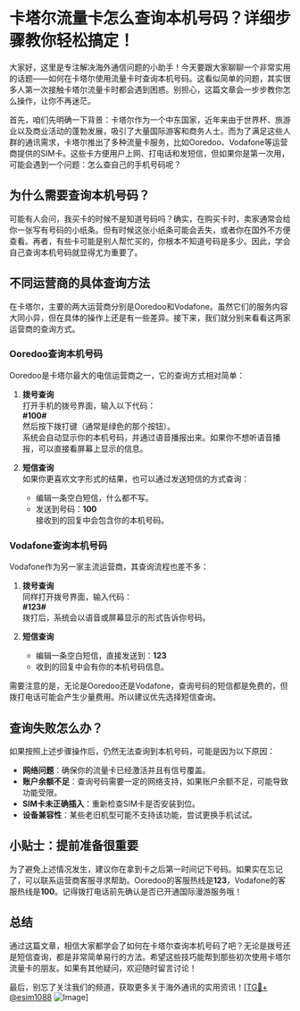 # 卡塔尔流量卡怎么查询本机号码？详细步骤教你轻松搞定！

大家好，这里是专注解决海外通信问题的小助手！今天要跟大家聊聊一个非常实用的话题——如何在卡塔尔使用流量卡时查询本机号码。这看似简单的问题，其实很多人第一次接触卡塔尔流量卡时都会遇到困惑。别担心，这篇文章会一步步教你怎么操作，让你不再迷茫。

首先，咱们先明确一下背景：卡塔尔作为一个中东国家，近年来由于世界杯、旅游业以及商业活动的蓬勃发展，吸引了大量国际游客和商务人士。而为了满足这些人群的通讯需求，卡塔尔推出了多种流量卡服务，比如Ooredoo、Vodafone等运营商提供的SIM卡。这些卡方便用户上网、打电话和发短信，但如果你是第一次用，可能会遇到一个问题：怎么查自己的手机号码呢？

## 为什么需要查询本机号码？
可能有人会问，我买卡的时候不是知道号码吗？确实，在购买卡时，卖家通常会给你一张写有号码的小纸条。但有时候这张小纸条可能会丢失，或者你在国外不方便查看。再者，有些卡可能是别人帮忙买的，你根本不知道号码是多少。因此，学会自己查询本机号码就显得尤为重要了。

## 不同运营商的具体查询方法
在卡塔尔，主要的两大运营商分别是Ooredoo和Vodafone。虽然它们的服务内容大同小异，但在具体的操作上还是有一些差异。接下来，我们就分别来看看这两家运营商的查询方式。

### Ooredoo查询本机号码
Ooredoo是卡塔尔最大的电信运营商之一，它的查询方式相对简单：

1. **拨号查询**  
   打开手机的拨号界面，输入以下代码：  
   **#100#**  
   然后按下拨打键（通常是绿色的那个按钮）。  
   系统会自动显示你的本机号码，并通过语音播报出来。如果你不想听语音播报，可以直接看屏幕上显示的信息。

2. **短信查询**  
   如果你更喜欢文字形式的结果，也可以通过发送短信的方式查询：  
   - 编辑一条空白短信，什么都不写。  
   - 发送到号码：**100**  
   接收到的回复中会包含你的本机号码。

### Vodafone查询本机号码
Vodafone作为另一家主流运营商，其查询流程也差不多：

1. **拨号查询**  
   同样打开拨号界面，输入代码：  
   **#123#**  
   拨打后，系统会以语音或屏幕显示的形式告诉你号码。

2. **短信查询**  
   - 编辑一条空白短信，直接发送到：**123**  
   - 收到的回复中会有你的本机号码信息。

需要注意的是，无论是Ooredoo还是Vodafone，查询号码的短信都是免费的，但拨打电话可能会产生少量费用。所以建议优先选择短信查询。

## 查询失败怎么办？
如果按照上述步骤操作后，仍然无法查询到本机号码，可能是因为以下原因：

- **网络问题**：确保你的流量卡已经激活并且有信号覆盖。
- **账户余额不足**：查询号码需要一定的网络支持，如果账户余额不足，可能导致功能受限。
- **SIM卡未正确插入**：重新检查SIM卡是否安装到位。
- **设备兼容性**：某些老旧机型可能不支持该功能，尝试更换手机试试。

## 小贴士：提前准备很重要
为了避免上述情况发生，建议你在拿到卡之后第一时间记下号码。如果实在忘记了，可以联系运营商客服寻求帮助。Ooredoo的客服热线是**123**，Vodafone的客服热线是**100**。记得拨打电话前先确认是否已开通国际漫游服务哦！

## 总结
通过这篇文章，相信大家都学会了如何在卡塔尔查询本机号码了吧？无论是拨号还是短信查询，都是非常简单易行的方法。希望这些技巧能帮到那些初次使用卡塔尔流量卡的朋友。如果有其他疑问，欢迎随时留言讨论！

最后，别忘了关注我们的频道，获取更多关于海外通讯的实用资讯！[[TG💪+ @esim1088](https://t.me/s/esim1088) ![Image](https://i.postimg.cc/4NQfJmqS/Snipaste-2025-05-13-00-14-12.png)]
